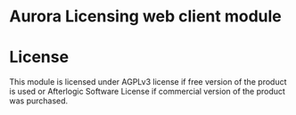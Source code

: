 # Aurora Licensing web client module

# License
This module is licensed under AGPLv3 license if free version of the product is used or Afterlogic Software License if commercial version of the product was purchased.